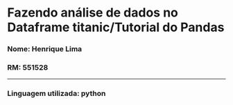 <h1><align="center"> Fazendo análise de dados no Dataframe titanic/Tutorial do Pandas</h1>
<h3>Nome: Henrique Lima</h3>
<h3>RM: 551528</h3>
<hr>
<h3>Linguagem utilizada: python</h3>

